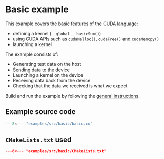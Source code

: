 # Basic example

This example covers the basic features of the CUDA language:

- defining a kernel (`__global__ basicSum()`)
- using CUDA APIs such as `cudaMalloc()`, `cudaFree()` and `cudaMemcpy()`
- launching a kernel

The example consists of:

- Generating test data on the host
- Sending data to the device
- Launching a kernel on the device
- Receiving data back from the device
- Checking that the data we received is what we expect

Build and run the example by following the [general instructions](./README.md).

## Example source code

```cpp
---8<--- "examples/src/basic/basic.cu"
```

## `CMakeLists.txt` used

```cmake
---8<--- "examples/src/basic/CMakeLists.txt"
```
